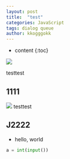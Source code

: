 ```yaml
---
layout: post
title:  "test"
categories: JavaScript
tags: dialog queue
author: kkogggokk
---
```


* content
{:toc}


![](https://gw.alicdn.com/tfs/TB1rgXfXYY1gK0jSZTEXXXDQVXa-700-404.png)

testtest




## 1111

![](https://gw.alicdn.com/tfs/TB1y4MYXND1gK0jSZFKXXcJrVXa-406-274.png)
testtest

## J2222

- hello, world 
```python
a = int(input())
```